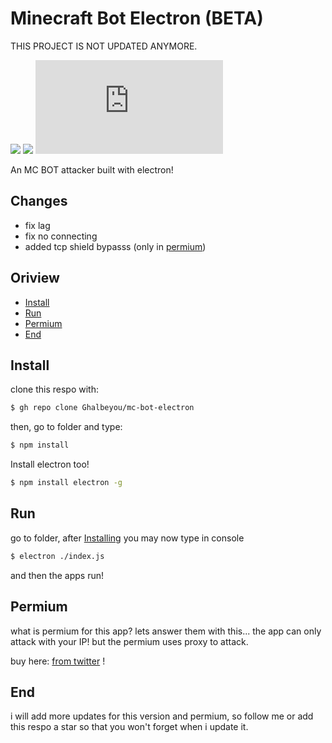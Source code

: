 # Minecraft Bot Electron (<b>BETA</b>)
THIS PROJECT IS NOT UPDATED ANYMORE.


![](https://img.shields.io/github/license/Ghalbeyou/mc-bot-electron)
![](https://img.shields.io/discord/848844159419023410?color=green&label=Discord)
![](https://img.shields.io/github/size/Ghalbeyou/mc-bot-electron/index.js)

 An MC BOT attacker built with electron!
## Changes
- fix lag
- fix no connecting
- added tcp shield bypasss (only in [permium](https://twitter.com/AccountAmini))
## Oriview
- [Install](#install)
- [Run](#run)
- [Permium](#permium)
- [End](#end)
## Install
clone this respo with:
```bash
$ gh repo clone Ghalbeyou/mc-bot-electron
```
then, go to folder and type:
```bash
$ npm install
```
Install electron too!
```bash
$ npm install electron -g
```
## Run
go to folder, after <a href="#install">Installing</a> you may now type in console
```bash
$ electron ./index.js
```
and then the apps run!
## Permium
what is permium for this app? lets answer them with this...
the app can only attack with your IP! but the permium uses proxy to attack.

buy here: <a href="https://twitter.com/AccountAmini">from twitter</a> !
## End
i will add more updates for this version and permium, so follow me or add this respo a star so that you won't forget when i update it.
